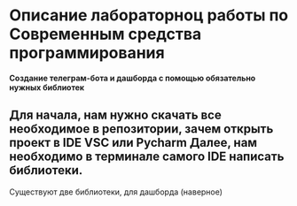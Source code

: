 # Описание лабораторноц работы по Современным средства программирования
####  Создание телеграм-бота и дашборда с помощью обязательно нужных библиотек
Для начала, нам нужно скачать все необходимое в репозитории, зачем открыть проект в IDE VSC или Pycharm Далее, нам необходимо в терминале самого IDE  написать библиотеки.
----
Существуют две библиотеки, для дашборда (наверное)

